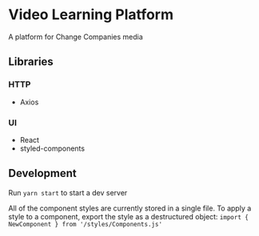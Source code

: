 # Video Learning Platform

A platform for Change Companies media

## Libraries

### HTTP
- Axios

### UI
- React
- styled-components

## Development

Run `yarn start` to start a dev server

All of the component styles are currently stored in a single file.
To apply a style to a component, export the style as a destructured object:
```import { NewComponent } from '/styles/Components.js'```
